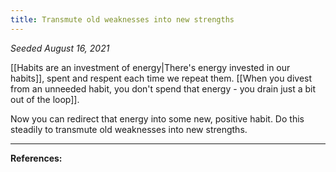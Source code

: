 ```yaml
---
title: Transmute old weaknesses into new strengths
---
```


*Seeded August 16, 2021*

[[Habits are an investment of energy|There's energy invested in our habits]], spent and respent each time we repeat them. [[When you divest from an unneeded habit, you don't spend that energy - you drain just a bit out of the loop]].

Now you can redirect that energy into some new, positive habit. Do this steadily to transmute old weaknesses into new strengths.

---
**References:**


